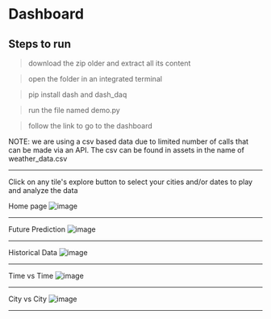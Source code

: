 # Dashboard

## Steps to run

> download the zip older and extract all its content

> open the folder in an integrated terminal 

> pip install dash and dash_daq  

> run the file named demo.py

> follow the link to go to the dashboard

NOTE: we are using a csv based data due to limited number of calls that can be made via an API. The csv can be found in assets in the name of weather_data.csv

---

Click on any tile's explore button to select your cities and/or dates to play and analyze the data

Home page
![image](https://user-images.githubusercontent.com/100991200/235340487-5b4daf38-6202-4ae8-8cfb-3522265595fb.png)

---

Future Prediction
![image](https://user-images.githubusercontent.com/100991200/235338764-493a492c-d69e-4239-a73e-f1a7a2a024a6.png)

---

Historical Data
![image](https://user-images.githubusercontent.com/100991200/235338786-bef79326-df71-4700-bbba-c4ab76cd26a2.png)

---
Time vs Time
![image](https://user-images.githubusercontent.com/100991200/235340384-cca87f16-e922-4322-a078-55cd4b7abeff.png)

---
City vs City
![image](https://user-images.githubusercontent.com/100991200/235338810-ac20553b-6c60-431f-a2aa-84b7bf647489.png)

---
